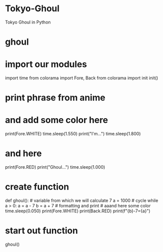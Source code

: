 # Tokyo-Ghoul
Tokyo Ghoul in Python


# ghoul
# import our modules
import time
from colorama import Fore, Back
from colorama import init
init()
# print phrase from anime
# and add some color here
print(Fore.WHITE)
time.sleep(1.550)
print("I'm...")
time.sleep(1.800)
# and here
print(Fore.RED)
print("Ghoul...")
time.sleep(1.000)

# create function

def ghoul():
	# variable from which we will calculate 7
	a = 1000
	# cycle
	while a > 0:
		a = a - 7
		b = a + 7 
		# formatting and print
		# aaand here some color
		time.sleep(0.050)
		print(Fore.WHITE)
		print(Back.RED)
		print(f"{b}-7={a}") 
# start out function
ghoul()

